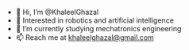- 👋 Hi, I’m @KhaleelGhazal
- 👀 Interested in robotics and artificial intelligence
- 🌱 I’m currently studying mechatronics engineering
- 📫 Reach me at khaleelghazal@gmail.com

